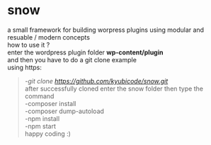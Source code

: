 # snow
a small framework for building worpress plugins using modular and resuable / modern concepts <br/> 
how to use it ? <br/>
enter the wordpress plugin folder  <b>wp-content/plugin</b> <br/>
and then you have to do a git clone example <br/> 
using https: <br/>
><i>-git clone https://github.com/kyubicode/snow.git</i> <br/>
after successfully cloned  enter the snow folder  then type the command <br/>
-composer install <br/>
-composer dump-autoload <br/>
-npm install <br/>
-npm start <br/>
happy coding :)

